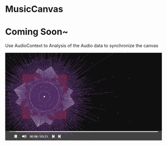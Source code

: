 # MusicCanvas
# Coming Soon~
Use AudioContext to Analysis of the Audio data to synchronize the canvas


![Image text](https://github.com/Studying-Man/MusicCanvas/blob/master/demo.png?raw=true)
